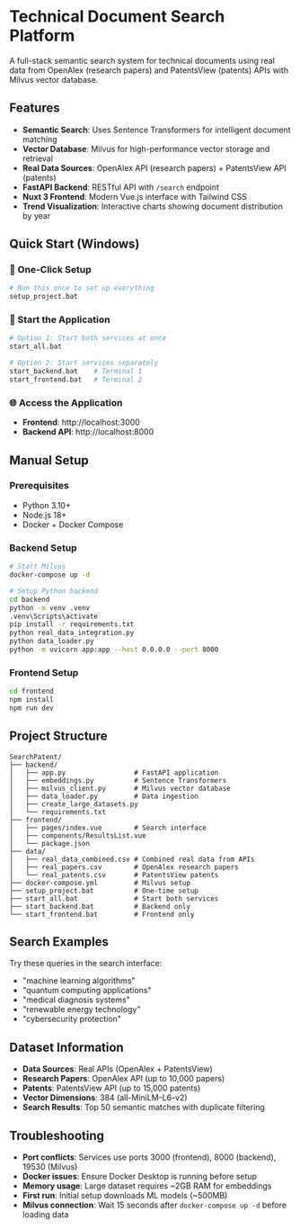 # Technical Document Search Platform

A full-stack semantic search system for technical documents using real data from OpenAlex (research papers) and PatentsView (patents) APIs with Milvus vector database.

## Features
- **Semantic Search**: Uses Sentence Transformers for intelligent document matching
- **Vector Database**: Milvus for high-performance vector storage and retrieval
- **Real Data Sources**: OpenAlex API (research papers) + PatentsView API (patents)
- **FastAPI Backend**: RESTful API with `/search` endpoint
- **Nuxt 3 Frontend**: Modern Vue.js interface with Tailwind CSS
- **Trend Visualization**: Interactive charts showing document distribution by year

## Quick Start (Windows)

### 🚀 One-Click Setup
```bash
# Run this once to set up everything
setup_project.bat
```

### 🎯 Start the Application
```bash
# Option 1: Start both services at once
start_all.bat

# Option 2: Start services separately
start_backend.bat    # Terminal 1
start_frontend.bat   # Terminal 2
```

### 🌐 Access the Application
- **Frontend**: http://localhost:3000
- **Backend API**: http://localhost:8000

## Manual Setup

### Prerequisites
- Python 3.10+
- Node.js 18+
- Docker + Docker Compose

### Backend Setup
```bash
# Start Milvus
docker-compose up -d

# Setup Python backend
cd backend
python -m venv .venv
.venv\Scripts\activate
pip install -r requirements.txt
python real_data_integration.py
python data_loader.py
python -m uvicorn app:app --host 0.0.0.0 --port 8000
```

### Frontend Setup
```bash
cd frontend
npm install
npm run dev
```

## Project Structure
```
SearchPatent/
├── backend/
│   ├── app.py                 # FastAPI application
│   ├── embeddings.py          # Sentence Transformers
│   ├── milvus_client.py       # Milvus vector database
│   ├── data_loader.py         # Data ingestion
│   ├── create_large_datasets.py
│   └── requirements.txt
├── frontend/
│   ├── pages/index.vue        # Search interface
│   ├── components/ResultsList.vue
│   └── package.json
├── data/
│   ├── real_data_combined.csv # Combined real data from APIs
│   ├── real_papers.csv        # OpenAlex research papers
│   └── real_patents.csv       # PatentsView patents
├── docker-compose.yml         # Milvus setup
├── setup_project.bat          # One-time setup
├── start_all.bat              # Start both services
├── start_backend.bat          # Backend only
└── start_frontend.bat         # Frontend only
```

## Search Examples
Try these queries in the search interface:
- "machine learning algorithms"
- "quantum computing applications" 
- "medical diagnosis systems"
- "renewable energy technology"
- "cybersecurity protection"

## Dataset Information
- **Data Sources**: Real APIs (OpenAlex + PatentsView)
- **Research Papers**: OpenAlex API (up to 10,000 papers)
- **Patents**: PatentsView API (up to 15,000 patents)
- **Vector Dimensions**: 384 (all-MiniLM-L6-v2)
- **Search Results**: Top 50 semantic matches with duplicate filtering

## Troubleshooting
- **Port conflicts**: Services use ports 3000 (frontend), 8000 (backend), 19530 (Milvus)
- **Docker issues**: Ensure Docker Desktop is running before setup
- **Memory usage**: Large dataset requires ~2GB RAM for embeddings
- **First run**: Initial setup downloads ML models (~500MB)
- **Milvus connection**: Wait 15 seconds after `docker-compose up -d` before loading data
